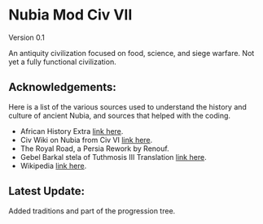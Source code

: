 # Nubia Mod Civ VII

Version 0.1

An antiquity civilization focused on food, science, and siege warfare. Not yet a fully functional civilization.

## Acknowledgements:

Here is a list of the various sources used to understand the history and culture of ancient Nubia, and sources that helped with the coding.

 - African History Extra [link here](https://www.africanhistoryextra.com/p/the-ancient-city-of-meroe-the-capital).
 - Civ Wiki on Nubia from Civ VI [link here](https://civilization.fandom.com/wiki/Nubian_(Civ6)).
 - The Royal Road, a Persia Rework by Renouf.
 - Gebel Barkal stela of Tuthmosis III Translation [link here](https://mjn.host.cs.st-andrews.ac.uk/egyptian/texts/corpus/pdf/GebelBarkalTuthmosisIII.pdf).
 - Wikipedia [link here](https://en.wikipedia.org/wiki/Kingdom_of_Kush).

## Latest Update:

Added traditions and part of the progression tree.